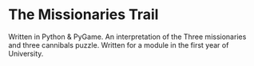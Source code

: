 # The Missionaries Trail
 Written in Python & PyGame. An interpretation of the Three missionaries and three cannibals puzzle.
 Written for a module in the first year of University.
